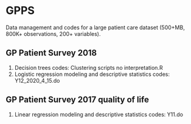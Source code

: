 # GPPS
Data management and codes for a large patient care dataset (500+MB, 800K+ observations, 200+ variables).

## GP Patient Survey 2018 
1. Decision trees codes: Clustering scripts no interpretation.R
2. Logistic regression modeling and descriptive statistics codes: Y12_2020_4_15.do

## GP Patient Survey 2017 quality of life
1. Linear regression modeling and descriptive statistics codes: Y11.do
